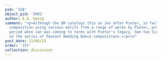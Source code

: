 ```yaml
---
pid: '158'
object_pid: '3062'
author: E.A. Honig
comment: "<p>Although the BM catalogs this as Jan after Pieter, in fact it is an original
  composition using various motifs from a range of works by Pieter, produced in the
  period when Jan was coming to terms with Pieter's legacy. See too Currie and Allart
  on the series of Peasant Wedding Dance compositions.</p>\n"
post_date: 11/05/13
order: '157'
collection: discussion
---
```

